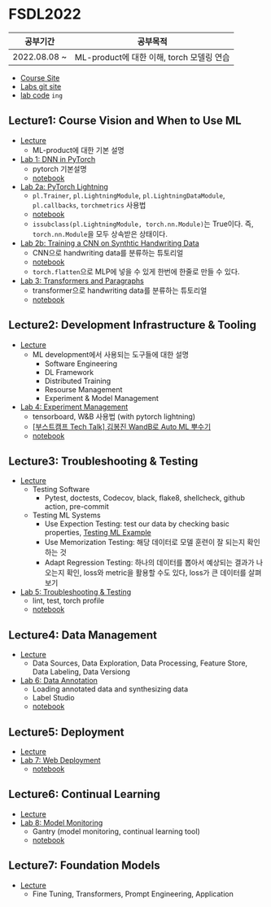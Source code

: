 # FSDL2022

|   공부기간   |                 공부목적                  |
| :----------: | :---------------------------------------: |
| 2022.08.08 ~ | ML-product에 대한 이해, torch 모델링 연습 |

- [Course Site](https://fullstackdeeplearning.com/course/2022/)
- [Labs git site](https://github.com/full-stack-deep-learning/fsdl-text-recognizer-2022-labs)
- [lab code]() `ing`

## Lecture1: Course Vision and When to Use ML

- [Lecture](https://fullstackdeeplearning.com/course/2022/lecture-1-course-vision-and-when-to-use-ml/)
  - ML-product에 대한 기본 설명
- [Lab 1: DNN in PyTorch](https://fullstackdeeplearning.com/course/2022/labs-1-3-cnns-transformers-pytorch-lightning/)
  - pytorch 기본설명
  - [notebook](./lab01/lab01_pytorch.ipynb)
- [Lab 2a: PyTorch Lightning](https://fullstackdeeplearning.com/course/2022/labs-1-3-cnns-transformers-pytorch-lightning/)
  - `pl.Trainer`, `pl.LightningModule`, `pl.LightningDataModule`, `pl.callbacks`, `torchmetrics` 사용법
  - [notebook](./lab02/lab02a_lightning.ipynb)
  - `issubclass(pl.LightningModule, torch.nn.Module)`는 True이다. 즉, `torch.nn.Module`을 모두 상속받은 상태이다.
- [Lab 2b: Training a CNN on Synthtic Handwriting Data](https://fullstackdeeplearning.com/course/2022/labs-1-3-cnns-transformers-pytorch-lightning/)
  - CNN으로 handwriting data를 분류하는 튜토리얼
  - [notebook](./lab02/lab02b_cnn.ipynb)
  - `torch.flatten`으로 MLP에 넣을 수 있게 한번에 한줄로 만들 수 있다.
- [Lab 3: Transformers and Paragraphs](https://fullstackdeeplearning.com/course/2022/labs-1-3-cnns-transformers-pytorch-lightning/)
  - transformer으로 handwriting data를 분류하는 튜토리얼
  - [notebook](./lab03/lab03_transformers.ipynb)

## Lecture2: Development Infrastructure & Tooling

- [Lecture](https://fullstackdeeplearning.com/course/2022/lecture-2-development-infrastructure-and-tooling/)
  - ML development에서 사용되는 도구들에 대한 설명
    - Software Engineering
    - DL Framework
    - Distributed Training
    - Resourse Management
    - Experiment & Model Management
- [Lab 4: Experiment Management](https://fullstackdeeplearning.com/course/2022/lab-4-experiment-management/)
  - tensorboard, W&B 사용법 (with pytorch lightning)
  - [[부스트캠프 Tech Talk] 김봉진 WandB로 Auto ML 뿌수기](https://www.slideshare.net/BoostCamp1/tech-talk-wandb-auto-ml)
  - [notebook](./lab04/lab04_experiments.ipynb)

## Lecture3: Troubleshooting & Testing

- [Lecture](https://fullstackdeeplearning.com/course/2022/lecture-3-troubleshooting-and-testing/)
  - Testing Software
    - Pytest, doctests, Codecov, black, flake8, shellcheck, github action, pre-commit
  - Testing ML Systems
    - Use Expection Testing: test our data by checking basic properties, [Testing ML Example](https://github.com/GokuMohandas/testing-ml#training)
    - Use Memorization Testing: 해당 데이터로 모델 훈련이 잘 되는지 확인하는 것
    - Adapt Regression Testing: 하나의 데이터를 뽑아서 예상되는 결과가 나오는지 확인, loss와 metric을 활용할 수도 있다, loss가 큰 데이터를 살펴보기
- [Lab 5: Troubleshooting & Testing](https://fullstackdeeplearning.com/course/2022/lab-5-troubleshooting-and-testing/)
  - lint, test, torch profile
  - [notebook](./lab05/lab05_troubleshooting.ipynb)

## Lecture4: Data Management

- [Lecture](https://fullstackdeeplearning.com/course/2022/lecture-4-data-management/)
  - Data Sources, Data Exploration, Data Processing, Feature Store, Data Labeling, Data Versiong
- [Lab 6: Data Annotation](https://fullstackdeeplearning.com/course/2022/lab-6-data-annotation/)
  - Loading annotated data and synthesizing data
  - Label Studio
  - [notebook](./lab06/lab06_data.ipynb)

## Lecture5: Deployment

- [Lecture](https://fullstackdeeplearning.com/course/2022/lecture-5-deployment/)
- [Lab 7: Web Deployment](https://fullstackdeeplearning.com/course/2022/lab-7-web-deployment/)
  - [notebook](./lab07/lab07_deployment.ipynb)

## Lecture6: Continual Learning

- [Lecture](https://fullstackdeeplearning.com/course/2022/lecture-6-continual-learning/)
- [Lab 8: Model Monitoring](https://fullstackdeeplearning.com/course/2022/lab-8-model-monitoring/)
  - Gantry (model monitoring, continual learning tool)
  - [notebook](./lab08/lab08_monitoring.ipynb)

## Lecture7: Foundation Models

- [Lecture](https://fullstackdeeplearning.com/course/2022/lecture-7-foundation-models/)
  - Fine Tuning, Transformers, Prompt Engineering, Application
